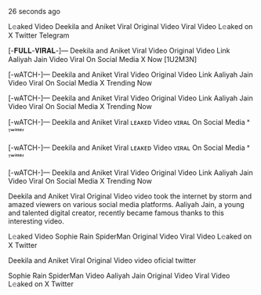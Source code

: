 26 seconds ago

L𝚎aked Video Deekila and Aniket Viral Original Video Viral Video L𝚎aked on X Twitter Telegram

[-𝐅𝐔𝐋𝐋-𝐕𝐈𝐑𝐀𝐋-]— Deekila and Aniket Viral Video Original Video Link Aaliyah Jain Video Viral On Social Media X Now [1U2M3N]

[-wATCH-]— Deekila and Aniket Viral Video Original Video Link Aaliyah Jain Video Viral On Social Media X Trending Now

[-wATCH-]— Deekila and Aniket Viral Video Original Video Link Aaliyah Jain Video Viral On Social Media X Trending Now

[-wATCH-]— Deekila and Aniket Viral ʟᴇᴀᴋᴇᴅ Video ᴠɪʀᴀʟ On Social Media ˣ ᵀʷⁱᵗᵗᵉʳ

[-wATCH-]— Deekila and Aniket Viral ʟᴇᴀᴋᴇᴅ Video ᴠɪʀᴀʟ On Social Media ˣ ᵀʷⁱᵗᵗᵉʳ

[-wATCH-]— Deekila and Aniket Viral Video Original Video Link Aaliyah Jain Video Viral On Social Media X Trending Now

Deekila and Aniket Viral Original Video video took the internet by storm and amazed viewers on various social media platforms. Aaliyah Jain, a young and talented digital creator, recently became famous thanks to this interesting video.

L𝚎aked Video Sophie Rain SpiderMan Original Video Viral Video L𝚎aked on X Twitter

Deekila and Aniket Viral Original Video video oficial twitter

Sophie Rain SpiderMan Video Aaliyah Jain Original Video Viral Video L𝚎aked on X Twitter
